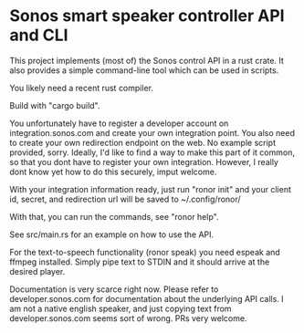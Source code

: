 # Sonos smart speaker controller API and CLI

This project implements (most of) the Sonos control API
in a rust crate.  It also provides a simple command-line tool which
can be used in scripts.

You likely need a recent rust compiler.

Build with "cargo build".

You unfortunately have to register a developer account on integration.sonos.com
and create your own integration point.  You also need to create your own
redirection endpoint on the web.  No example script provided, sorry.
Ideally, I'd like to find a way to make this part of it common, so that
you dont have to register your own integration.  However, I really dont know
yet how to do this securely, imput welcome.

With your integration information ready, just run "ronor init" and your
client id, secret, and redirection url will be saved to ~/.config/ronor/

With that, you can run the commands, see "ronor help".

See src/main.rs for an example on how to use the API.

For the text-to-speech functionality (ronor speak) you need espeak and ffmpeg
installed.  Simply pipe text to STDIN and it should arrive at the desired player.

Documentation is very scarce right now.  Please refer to
developer.sonos.com for documentation about the underlying API calls.
I am not a native english speaker, and just copying text from
developer.sonos.com seems sort of wrong.  PRs very welcome.

